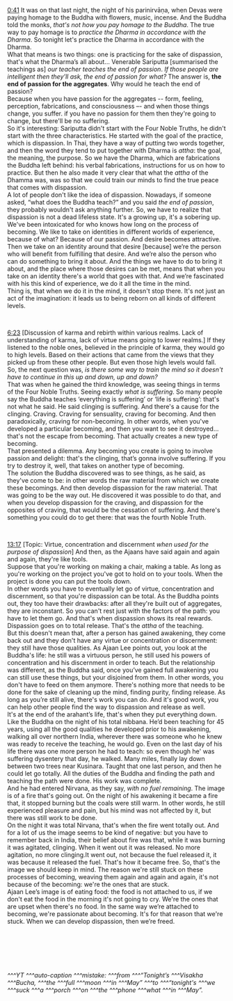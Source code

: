 [0:41](https://youtu.be/FIwa8szDIZM?t=41) It was on that last night, the night of his parinirvāṇa, when Devas were paying homage to the Buddha with flowers, music, incense. And the Buddha told the monks, *that's not how you pay homage to the Buddha*. The true way to pay homage is to *practice the Dharma in accordance with the Dharma*. So tonight let's practice the Dharma in accordance with the Dharma.  
What that means is two things: one is practicing for the sake of dispassion, that's what the Dharma’s all about... Venerable Sariputta [summarised the teachings as] *our teacher teaches the end of passion*. *If those people are intelligent then they'll ask, the end of passion for what?* The answer is, **the end of passion for the aggregates**. Why would he teach the end of passion?  
Because when you have passion for the aggregates -- form, feeling, perception, fabrications, and consciousness –- and when those things change, you suffer. if you have no passion for them then they're going to change, but there'll be no suffering.  
So it's interesting: Sariputta didn't start with the Four Noble Truths, he didn't start with the three characteristics. He started with the goal of the practice, which is dispassion. In Thai, they have a way of putting two words together, and then the word they tend to put together with Dharma is *attha*: the goal, the meaning, the purpose. So we have the Dharma, which are fabrications the Buddha left behind: his verbal fabrications, instructions for us on how to practice. But then he also made it very clear that what the *attha* of the Dhamma was, was so that we could train our minds to find the true peace that comes with dispassion.  
A lot of people don't like the idea of dispassion. Nowadays, if someone asked, “what does the Buddha teach?” and you said *the end of passion*, they probably wouldn't ask anything further. So, we have to realize that dispassion is not a dead lifeless state. It's a growing up, it's a sobering up. We've been intoxicated for who knows how long on the process of becoming. We like to take on identities in different worlds of experience, because of what? Because of our passion. And desire becomes attractive. Then we take on an identity around that desire [because] we’re the person who will benefit from fulfilling that desire. And we’re also the person who can do something to bring it about. And the things we have to do to bring it about, and the place where those desires can be met, means that when you take on an identity there's a world that goes with that. And we’re fascinated with his this kind of experience, we do it all the time in the mind.  
Thing is, that when we do it in the mind, it doesn't stop there. It's not just an act of the imagination: it leads us to being reborn on all kinds of different levels. 

 &nbsp;

[6:23](https://youtu.be/FIwa8szDIZM?t=383) [Discussion of karma and rebirth within various realms. Lack of understanding of karma, lack of virtue means going to lower realms.] If they listened to the noble ones, believed in the principle of karma, they would go to high levels. Based on their actions that came from the views that they picked up from these other people. But even those high levels would fall.  
So, the next question was, *is there some way to train the mind so it doesn't have to continue in this up and down, up and down?*  
That was when he gained the third knowledge, was seeing things in terms of the Four Noble Truths. Seeing exactly *what is suffering*. So many people say the Buddha teaches ‘everything is suffering’ or ‘life is suffering’: that's not what he said. He said clinging is suffering. And there's a cause for the clinging. Craving. Craving for sensuality, craving for becoming. And then paradoxically, craving for non-becoming. In other words, when you've developed a particular becoming, and then you want to see it destroyed… that's not the escape from becoming. That actually creates a new type of becoming.  
That presented a dilemma. Any becoming you create is going to involve passion and delight: that's the clinging, that’s gonna involve suffering. If you try to destroy it, well, that takes on another type of becoming.  
The solution the Buddha discovered was to see things, as he said, as they've come to be: in other words the raw material from which we create these becomings. And then develop dispassion for the raw material. That was going to be the way out. He discovered it was possible to do that, and when you develop dispassion for the craving, and dispassion for the opposites of craving, that would be the cessation of suffering. And there's something you could do to get there: that was the fourth Noble Truth. 

 &nbsp;

[13:17](https://youtu.be/FIwa8szDIZM?t=797) [Topic: Virtue, concentration and discernment *when used for the purpose of dispassion*] And then, as the Ajaans have said again and again and again, they're like tools.  
Suppose that you're working on making a chair, making a table. As long as you're working on the project you've got to hold on to your tools. When the project is done you can put the tools down.  
In other words you have to eventually let go of virtue, concentration and discernment, so that you're dispassion can be total. As the Buddha points out, they too have their drawbacks: after all they're built out of aggregates, they are inconstant. So you can't rest just with the factors of the path: you have to let them go. And that's when dispassion shows its real rewards. Dispassion goes on to total release. That's the *attha* of the teaching.  
But this doesn't mean that, after a person has gained awakening, they come back out and they don't have any virtue or concentration or discernment: they still have those qualities. As Ajaan Lee points out, you look at the Buddha's life: he still was a virtuous person, he still used his powers of concentration and his discernment in order to teach. But the relationship was different, as the Buddha said, once you’ve gained full awakening you can still use these things, but your disjoined from them. In other words, you don't have to feed on them anymore. There's nothing more that needs to be done for the sake of cleaning up the mind, finding purity, finding release. As long as you’re still alive, there's work you can do. And it's good work, you can help other people find the way to dispassion and release as well.  
It's at the end of the arahant’s life, that's when they put everything down. Like the Buddha on the night of his total nibbana. He’d been teaching for 45 years, using all the good qualities he developed prior to his awakening, walking all over northern India, wherever there was someone who he knew was ready to receive the teaching, he would go. Even on the last day of his life there was one more person he had to teach: so even though he' was suffering dysentery that day, he walked. Many miles, finally lay down between two trees near Kusinara. Taught that one last person, and then he could let go totally. All the duties of the Buddha and finding the path and teaching the path were done. His work was complete.  
And he had entered Nirvana, as they say, *with no fuel remaining*. The image is of a fire that's going out. On the night of his awakening it became a fire that, it stopped burning but the coals were still warm. In other words, he still experienced pleasure and pain, but his mind was not affected by it, but there was still work to be done.  
On the night it was total Nirvana, that's when the fire went totally out. And for a lot of us the image seems to be kind of negative: but you have to remember back in India, their belief about fire was that, while it was burning it was agitated, clinging. When it went out it was released. No more agitation, no more clinging.It went out, not because the fuel released it, it was because it released the fuel. That's how it became free. So, that's the image we should keep in mind. The reason we're still stuck on these processes of becoming, weaving them again and again and again, it's not because of the becoming: we're the ones that are stuck.  
Ajaan Lee’s image is of eating food: the food is not attached to us, if we don't eat the food in the morning it's not going to cry. We're the ones that are upset when there's no food. In the same way we’re attached to becoming, we're passionate about becoming. It's for that reason that we're stuck. When we can develop dispassion, then we’re freed.  

 &nbsp;

 &nbsp;

 &nbsp;

*^^^YT ^^^auto-caption ^^^mistake: ^^^from ^^^“Tonight’s ^^^Visakha ^^^Bucha, ^^^the ^^^full ^^^moon ^^^in ^^^May” ^^^to ^^^“tonight's ^^^we ^^^suck ^^^a ^^^porch ^^^on ^^^the ^^^phone ^^^what ^^^in ^^^May”.*